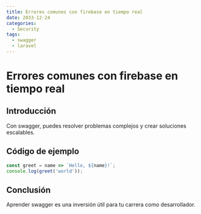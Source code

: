 ```yaml
---
title: Errores comunes con firebase en tiempo real
date: 2033-12-24
categories:
  - Security
tags:
  - swagger
  - laravel
---
```


# Errores comunes con firebase en tiempo real

## Introducción

Con swagger, puedes resolver problemas complejos y crear soluciones escalables.

## Código de ejemplo

```javascript
const greet = name => `Hello, ${name}!`;
console.log(greet('world'));
```

## Conclusión

Aprender swagger es una inversión útil para tu carrera como desarrollador.